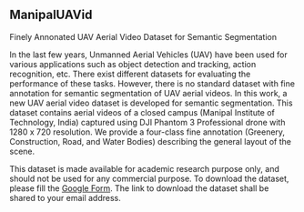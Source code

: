 ## ManipalUAVid
Finely Annonated UAV Aerial Video Dataset for Semantic Segmentation


In the last few years, Unmanned Aerial Vehicles (UAV) have been used for various applications such as object detection and tracking, action recognition, etc. There exist different datasets for evaluating the performance of these tasks. However, there is no standard dataset with fine annotation for semantic segmentation of UAV aerial videos. In this work, a new UAV aerial video dataset is developed for semantic segmentation. This dataset contains aerial videos of a closed campus (Manipal Institute of Technology, India) captured using DJI Phantom 3 Professional drone with 1280 x 720 resolution. We provide a four-class fine annotation (Greenery, Construction, Road, and Water Bodies) describing the general layout of the scene. 


This dataset is made available for academic research purpose only, and should not be used for any commercial purpose. To download the dataset, please fill the [Google Form](https://docs.google.com/forms/d/e/1FAIpQLScGsutUkmxbZIaiJxsknezz-rd-OuhUfFZRML6RInolf9UlxA/viewform). The link to download the dataset shall be shared to your email address.





